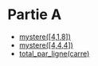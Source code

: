 # Partie A
* [mystere([4,1,8])](http://www.pythontutor.com/visualize.html#code=def%20mystere%28tab%29%3A%0A%20%20%20%20test%20%3D%20True%0A%20%20%20%20for%20i%20in%20range%28len%28tab%29%29%3A%0A%20%20%20%20%20%20%20%20if%20tab%5Bi%5D%20!%3D%20tab%5B0%5D%3A%0A%20%20%20%20%20%20%20%20%20%20%20%20test%20%3D%20False%0A%20%20%20%20return%20test%0A%0Amystere%28%5B4,1,8%5D%29&cumulative=false&curInstr=0&heapPrimitives=nevernest&mode=display&origin=opt-frontend.js&py=3&rawInputLstJSON=%5B%5D&textReferences=false)
 *  [mystere([4,4,4])](http://www.pythontutor.com/visualize.html#code=def%20mystere%28tab%29%3A%0A%20%20%20%20test%20%3D%20True%0A%20%20%20%20for%20i%20in%20range%28len%28tab%29%29%3A%0A%20%20%20%20%20%20%20%20if%20tab%5Bi%5D%20!%3D%20tab%5B0%5D%3A%0A%20%20%20%20%20%20%20%20%20%20%20%20test%20%3D%20False%0A%20%20%20%20return%20test%0A%0Amystere%28%5B4,4,4%5D%29&cumulative=false&curInstr=0&heapPrimitives=nevernest&mode=display&origin=opt-frontend.js&py=3&rawInputLstJSON=%5B%5D&textReferences=false)
* [total_par_ligne(carre)](http://www.pythontutor.com/visualize.html#code=carre%20%3D%20%5B%5B1,2,3%5D,%0A%20%20%20%20%20%20%20%20%20%5B4,5,6%5D,%0A%20%20%20%20%20%20%20%20%20%5B7,8,9%5D%5D%0A%0A%0Adef%20total_par_ligne%28tab%29%3A%0A%20%20%20%20n%20%3D%20len%28tab%29%0A%20%20%20%20m%20%3D%20len%20%28tab%5B0%5D%29%0A%20%20%20%20resu%20%3D%20%5B0%20for%20i%20in%20range%28n%29%5D%0A%20%20%20%20for%20i%20in%20range%28n%29%3A%0A%20%20%20%20%20%20%20%20for%20j%20in%20range%28m%29%3A%0A%20%20%20%20%20%20%20%20%20%20%20%20resu%5Bi%5D%20%3D%20resu%5Bi%5D%20%2B%20tab%5Bi%5D%5Bj%5D%0A%20%20%20%20return%20resu%0A%0A%0Atotal_par_ligne%28carre%29&cumulative=false&curInstr=5&heapPrimitives=nevernest&mode=display&origin=opt-frontend.js&py=3&rawInputLstJSON=%5B%5D&textReferences=false)
